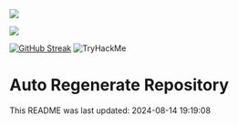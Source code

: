 ![](https://komarev.com/ghpvc/?username=rhshourav&color=03fca9) 

<img src="https://github-readme-stats.vercel.app/api/top-langs/?username=rhshourav&size_weight=0.0010&count_weight=0.6&theme=dracula&border_color=03fca9&langs_count=10&card_width=320&layout=pie">

[![GitHub Streak](https://streak-stats.demolab.com?user=rhshourav&theme=nordfox&hide_border=true&border_radius=4.6&exclude_days=Fri&card_width=320)](https://git.io/streak-stats)
 ![TryHackMe](https://tryhackme.com/badge/533634)
# Auto Regenerate Repository

This README was last updated: 2024-08-14 19:19:08
